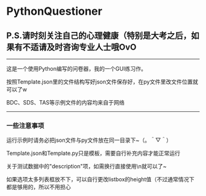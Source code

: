# PythonQuestioner

## P.S.请时刻关注自己的心理健康（特别是大考之后，如果有不适请及时咨询专业人士哦OvO

***********

这是一个使用Python编写的问卷器，我的一个GUI练习作。

按照Template.json里的文件结构写好json文件保存好，在py文件里改文件位置就可以了w

BDC、SDS、TAS等示例文件的内容均来自于网络

***********

### 一些注意事项

运行示例时请务必把json文件与py文件放在同一目录下~（。＾▽＾）

Template.json和Template.py只是模板，需要自行补充内容才能正常运行

关于测试数据中的"description"项，如需换行直接使用\\n就可以了~

如果选项太多列表框放不下，可以自行更改listbox的height值（不过通常情况下都是够用的，所以不用担心
